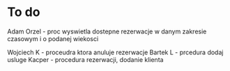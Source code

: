 # To do

Adam Orzel - proc wyswietla dostepne rezerwacje w danym zakresie czasowym i o podanej wiekosci

Wojciech K - proceudra ktora anuluje rezerwacje
Bartek L - prcedura dodaj usluge
Kacper - procedura rezerwacji, dodanie klienta

